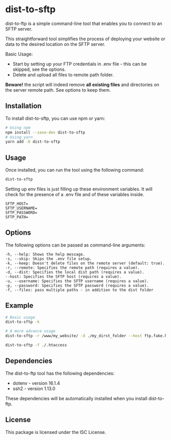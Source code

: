 # dist-to-sftp

dist-to-ftp is a simple command-line tool that enables you to connect to an SFTP server.

This straightforward tool simplifies the process of deploying your website or data to the desired location on the SFTP server.

Basic Usage:

- Start by setting up your FTP credentials in .env file - this can be skipped, see the options.
- Delete and upload all files to remote path folder.

**Beware!**
the script will indeed remove **all existing files** and directories on the server remote path.
See options to keep them.


##  Installation
To install dist-to-sftp, you can use npm or yarn:

```bash
# Using npm
npm install --save-dev dist-to-sftp
# Using yarn
yarn add -D dist-to-sftp
```

## Usage


Once installed, you can run the tool using the following command:

```bash
dist-to-sftp
```

Setting up env files is just filling up these environment variables. It will check for the presence of a .env file and of these variables inside.

``` plain
SFTP_HOST=
SFTP_USERNAME=
SFTP_PASSWORD=
SFTP_PATH=
```

## Options
The following options can be passed as command-line arguments:

```plain
-h, --help: Shows the help message.
-s, --skip: Skips the .env file setup.
-k, --keep: Doesn't delete files on the remote server (default: true).
-r, --remote: Specifies the remote path (requires a value).
-d, --dist: Specifies the local dist path (requires a value).
--host: Specifies the SFTP host (requires a value).
-u, --username: Specifies the SFTP username (requires a value).
-p, --password: Specifies the SFTP password (requires a value).
-f, --files: pass multiple paths - in addition to the dist folder
```


## Example

```bash
# Basic usage
dist-to-sftp -k

# A more advance usage
dist-to-sftp -r /www/my_website/ -d ./my_dirst_folder --host ftp.fake.hosting.domain.net -u my_username -p my_password

dist-to-sftp -f ./.htaccess
```



## Dependencies
The dist-to-ftp tool has the following dependencies:

- dotenv - version 16.1.4
- ssh2 - version 1.13.0

These dependencies will be automatically installed when you install dist-to-ftp.

## License
This package is licensed under the ISC License.
